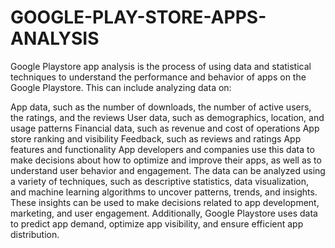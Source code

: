 # GOOGLE-PLAY-STORE-APPS-ANALYSIS
Google Playstore app analysis is the process of using data and statistical techniques to understand the performance and behavior of apps on the Google Playstore. This can include analyzing data on:

App data, such as the number of downloads, the number of active users, the ratings, and the reviews
User data, such as demographics, location, and usage patterns
Financial data, such as revenue and cost of operations
App store ranking and visibility
Feedback, such as reviews and ratings
App features and functionality
App developers and companies use this data to make decisions about how to optimize and improve their apps, as well as to understand user behavior and engagement. The data can be analyzed using a variety of techniques, such as descriptive statistics, data visualization, and machine learning algorithms to uncover patterns, trends, and insights. These insights can be used to make decisions related to app development, marketing, and user engagement. Additionally, Google Playstore uses data to predict app demand, optimize app visibility, and ensure efficient app distribution.
